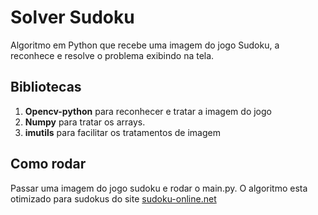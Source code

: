 # Solver Sudoku

Algoritmo em Python que recebe uma imagem do jogo Sudoku, a reconhece e resolve o problema exibindo na tela.


## Bibliotecas

1. **Opencv-python** para reconhecer e tratar a imagem do jogo
2. **Numpy** para tratar os arrays.
3. **imutils** para facilitar os tratamentos de imagem

## Como rodar

Passar uma imagem do jogo sudoku e rodar o main.py.
O algoritmo esta otimizado para sudokus do site [sudoku-online.net](https://pt.sudoku-online.net/) 
